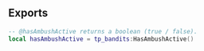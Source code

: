 ## Exports


```lua
-- @hasAmbushActive returns a boolean (true / false).
local hasAmbushActive = tp_bandits:HasAmbushActive()
```
